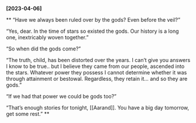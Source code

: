 **[2023-04-06]**

** 
“Have we always been ruled over by the gods? Even before the veil?”

“Yes, dear. In the time of stars so existed the gods. Our history is a long one, inextricably woven together.”

“So when did the gods come?”

“The truth, child, has been distorted over the years. I can’t give you answers I know to be true.. but I believe they came from our people, ascended into the stars. Whatever power they possess I cannot determine whether it was through attainment or bestowal. Regardless, they retain it… and so they are gods.”

“If we had that power we could be gods too?”

“That’s enough stories for tonight, [[Aarand]]. You have a big day tomorrow, get some rest.”
**